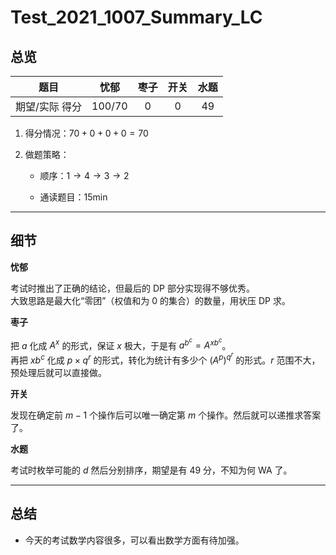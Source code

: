 # Test_2021_1007_Summary_LC

## 总览

|   题目  |  忧郁  |  枣子  |   开关  | 水题 |
| :------------: | :---------------------------: | :----------------------------: | :---------------: | :-:|
| 期望/实际 得分 |              $100/70$               |              $0$              |       $0$        | $49$ |

1. 得分情况：$70 + 0 + 0 + 0 = 70$

2. 做题策略：

	* 顺序：$1 \to 4 \to 3 \to 2$

	* 通读题目：$15\mathrm{min}$

---

## 细节

**忧郁**

考试时推出了正确的结论，但最后的 DP 部分实现得不够优秀。  
大致思路是最大化“零团”（权值和为 $0$ 的集合）的数量，用状压 DP 求。

**枣子**

把 $a$ 化成 $A^x$ 的形式，保证 $x$ 极大，于是有 $a^{b^c} = A^{xb^c}$。  
再把 $xb^c$ 化成 $p \times q^r$ 的形式，转化为统计有多少个 $(A^p)^{q^r}$ 的形式。$r$ 范围不大，预处理后就可以直接做。

**开关**

发现在确定前 $m - 1$ 个操作后可以唯一确定第 $m$ 个操作。然后就可以递推求答案了。

**水题**

考试时枚举可能的 $d$ 然后分别排序，期望是有 $49$ 分，不知为何 WA 了。

---

## 总结

* 今天的考试数学内容很多，可以看出数学方面有待加强。